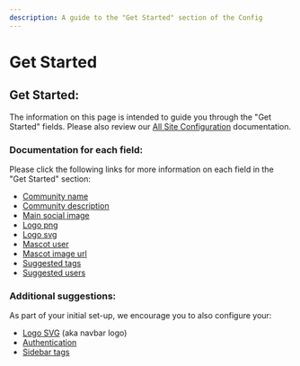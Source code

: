 ```yaml
---
description: A guide to the "Get Started" section of the Config
---
```


# Get Started

## Get Started:

The information on this page is intended to guide you through the "Get Started" fields.  Please also review our [All Site Configuration](all-site-configuration/) documentation.

### Documentation for each field:

Please click the following links for more information on each field in the "Get Started" section:

* [Community name](all-site-configuration/community-content.md#community-name)
* [Community description](all-site-configuration/community-content.md#community-description)
* [Main social image](all-site-configuration/images.md#main-social-image)
* [Logo png](all-site-configuration/images.md#logo-png)
* [Logo svg](all-site-configuration/images.md#logo-svg)
* [Mascot user](all-site-configuration/mascot.md#mascot-user-id)
* [Mascot image url](all-site-configuration/mascot.md#mascot-image-url)
* [Suggested tags](all-site-configuration/onboarding.md#suggested-users-and-tags)
* [Suggested users](all-site-configuration/onboarding.md#suggested-users-and-tags)

### Additional suggestions:

As part of your initial set-up, we encourage you to also configure your:

* [Logo SVG](all-site-configuration/images.md#logo-svg) \(aka navbar logo\)
* [Authentication](all-site-configuration/authentication.md)
* [Sidebar tags](all-site-configuration/tags.md#sidebar-tags)

